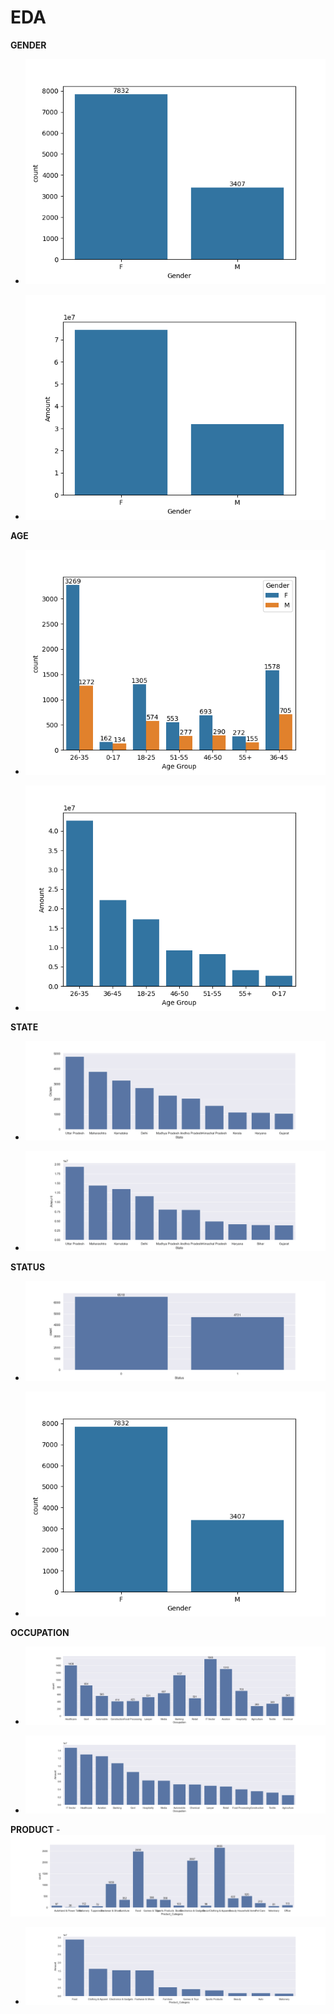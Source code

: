 # EDA
**GENDER**
- ![Gender](/Outputs/gender_1.png)

- ![Gender](/Outputs/gender_2.png)

**AGE**
 - ![Gender](/Outputs/age_1.png)

- ![Gender](/Outputs/age_2.png)

**STATE**
- ![Gender](/Outputs/state_1.png)

- ![Gender](/Outputs/state_2.png)

**STATUS**
- ![Gender](/Outputs/status_1.png)

- ![Gender](/Outputs/status_2.png)

**OCCUPATION**
- ![Gender](/Outputs/occupation_1.png)

- ![Gender](/Outputs/occupation_2.png)

**PRODUCT**
-![Gender](/Outputs/product_1.png)

- ![Gender](/Outputs/product_2.png)
